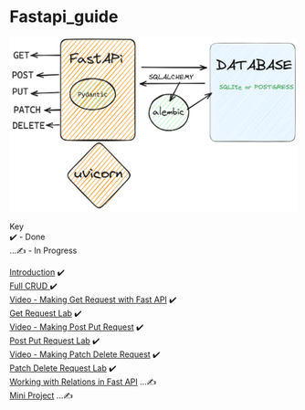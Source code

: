 # Fastapi_guide

![Fast Api Guide](./Pydantic-Uvicorn-Fastapi-2023-04-22-0925.png)  

Key  
✔️ - Done   
...✍️ - In Progress 
  
[Introduction](https://github.com/otienosteve/intro-to-fastapi)  ✔️  
[Full CRUD ](https://drive.google.com/file/d/1Fz6pHjmGDX3ajPlixWY9xyeQcYjiTPd7/view)   ✔️    
[Video - Making Get Request with Fast API](https://youtu.be/Jv4ZJzLTfmQ)   ✔️              
[Get Request Lab](https://github.com/otienosteve/python-p3-get-request-lab)   ✔️  
[Video - Making Post Put Request](https://youtu.be/2hUYrYTanG0)   ✔️     
[Post Put Request Lab](https://github.com/otienosteve/python-p3-post-put-request-lab/)  ✔️  
[Video - Making Patch Delete Request](https://youtu.be/I9IJdTqyIaM?list=PLqVWkj8fK0M231C7JKK3EzXxUZrzICTIq)   ✔️  
[Patch Delete Request Lab](https://youtu.be/I9IJdTqyIaM)  ✔️      
[Working with Relations in Fast API](https://github.com/otienosteve/working-with-related-database-data-in-fast-api) ...✍️       
[Mini Project](https://github.com/otienosteve/fast-api-mini-project) ...✍️  
